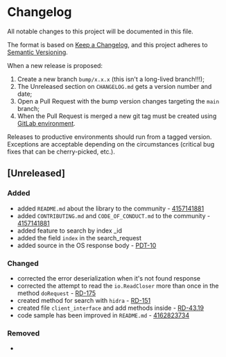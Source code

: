 # Changelog

All notable changes to this project will be documented in this file.

The format is based on [Keep a Changelog](https://keepachangelog.com/en/1.0.0/), and this project adheres to [Semantic Versioning](https://semver.org/spec/v2.0.0.html).

When a new release is proposed:

1. Create a new branch `bump/x.x.x` (this isn't a long-lived branch!!!);
2. The Unreleased section on `CHANGELOG.md` gets a version number and date;
3. Open a Pull Request with the bump version changes targeting the `main` branch;
4. When the Pull Request is merged a new git tag must be created using [GitLab environment](https://gitlab.com/intruderlabs/toolbox/intrusearch/-/tags).

Releases to productive environments should run from a tagged version.
Exceptions are acceptable depending on the circumstances (critical bug fixes that can be cherry-picked, etc.).

## [Unreleased]

### Added

- added `README.md` about the library to the community - [4157141881](https://intruderlabs.monday.com/boards/3790337872/pulses/4157141881)
- added `CONTRIBUTING.md` and `CODE_OF_CONDUCT.md` to the community - [4157141881](https://intruderlabs.monday.com/boards/3790337872/pulses/4157141881)
- added feature to search by index _id
- added the field `index` in the search_request
- added source in the OS response body - [PDT-10](https://intruderlabs.atlassian.net/browse/PDT-10)

### Changed

- corrected the error deserialization when it's not found response
- corrected the attempt to read the `io.ReadCloser` more than once in the method `doRequest` - [RD-175](https://intruderlabs.atlassian.net/browse/RD-175)
- created method for search with `hidra` - [RD-151](https://intruderlabs.atlassian.net/browse/RD-151)
- created file `client_interface` and add methods inside - [RD-43.19](https://intruderlabs.monday.com/boards/3797906866/pulses/3984323973)
- code sample has been improved in `README.md` - [4162823734](https://intruderlabs.monday.com/boards/3790337872/pulses/4162823734)

### Removed

-
